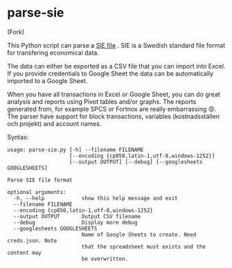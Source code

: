 # parse-sie

(Fork)

This Python script can parse a [SIE file](http://www.sie.se/) . SIE is a Swedish standard file format for transfering economical data.

The data can either be exported as a CSV file that you can import into Excel. If you provide credentials to Google Sheet the data can be automatically imported to a Google Sheet.

When you have all transactions in Excel or Google Sheet, you can do great analysis and reports using Pivot tables and/or graphs. The reports generated from, for example SPCS or Fortnox are really embarrassing :rage:. The parser have support for block transactions, variables (kostnadsställen och projekt) and account names.

Syntax:

```
usage: parse-sie.py [-h] --filename FILENAME
                    [--encoding {cp850,latin-1,utf-8,windows-1252}]
                    [--output OUTPUT] [--debug] [--googlesheets GOOGLESHEETS]

Parse SIE file format

optional arguments:
  -h, --help            show this help message and exit
  --filename FILENAME
  --encoding {cp850,latin-1,utf-8,windows-1252}
  --output OUTPUT       Output CSV filename
  --debug               Display more debug
  --googlesheets GOOGLESHEETS
                        Name of Google Sheets to create. Need creds.json. Note
                        that the spreadsheet must exists and the content may
                        be overwritten.

```
